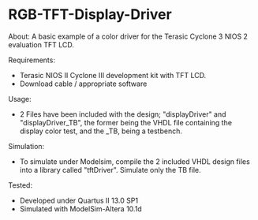 # RGB-TFT-Display-Driver
About:
A basic example of a color driver for the Terasic Cyclone 3 NIOS 2 evaluation TFT LCD.

Requirements:
- Terasic NIOS II Cyclone III development kit with TFT LCD.
- Download cable / appropriate software

Usage:
- 2 Files have been included with the design; "displayDriver" and "displayDriver_TB", the former being the VHDL file containing the display color test, and the _TB, being a testbench.

Simulation:
- To simulate under Modelsim, compile the 2 included VHDL design files into a library called "tftDriver". Simulate only the TB file.

Tested:
- Developed under Quartus II 13.0 SP1
- Simulated with ModelSim-Altera 10.1d

